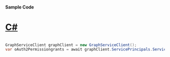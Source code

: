 #### Sample Code
# [C#](#tab/Csharp)

```C#

GraphServiceClient graphClient = new GraphServiceClient();
var oAuth2Permissiongrants = await graphClient.ServicePrincipals.ServicePrincipals.OAuth2Permissiongrants.Request().GetAsync();

```